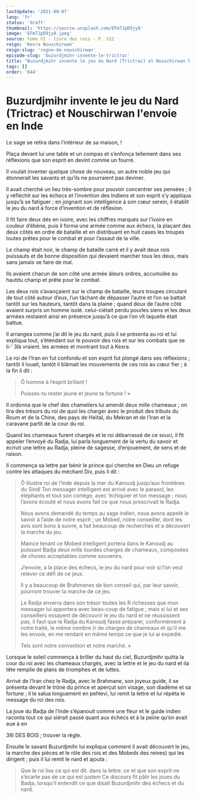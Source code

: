 ```yaml
---
lastUpdate: '2021-09-07'
lang: 'fr'
status: 'draft'
thumbnail: 'https://source.unsplash.com/EFm7JpD9jy8'
image: 'EFm7JpD9jy8.jpeg'
source: tome VI - livre des rois - P. 312
reign: 'Kesra Nouschirwan'
reign-slug: 'regne-de-nouschirwan'
episode-slug: 'buzurdjmihr-invente-le-trictrac'
title: "Buzurdjmihr invente le jeu du Nard (Trictrac) et Nouschirwan l'envoie en Inde | Le Livre des Rois | Shâhnâmeh"
tags: []
order: '044'
---
```


<!-- LTeX: language=fr -->

# Buzurdjmihr invente le jeu du Nard (Trictrac) et Nouschirwan l'envoie en Inde

Le sage se retira dans l’intérieur de sa maison, !

Plaça devant lui une table et un compas et s’enfonça tellement dans ses réflexions que son esprit en devint comme un fourré.

Il voulait inventer quelque chose de nouveau, un autre noble jeu qui étonnerait les savants et qu’ils ne pourraient pas deviner.

Il avait cherché un lieu très-sombre pour pouvoir concentrer ses pensées ; il y réfléchit sur les échecs et l’invention des Indiens et son esprit s’y appliqua jusqu’à se fatiguer ; en joignant son intelligence à son cœur serein, il établit le jeu du nard à force d’invention et de réflexion.

Il fit faire deux dés en ivoire, avec les chiffres marqués sur l’ivoire en couleur d’ébène, puis il forma une armée comme aux échecs, la plaçant des deux côtés en ordre de bataille et en distribuant en huit cases les troupes toutes prêtes pour le combat et pour l’assaut de la ville.

Le champ était noir, le champ de bataille carré et il y avait deux rois puissauts et de bonne disposition qui devaient marcher tous les deux, mais sans jamais se faire de mal.

Ils avaient chacun de son côté une armée àleurs ordres, accumulée au hautdu champ et prête pour le combat.

Les deux rois s’avançaient sur le champ de bataille, leurs troupes circulant de tout côté autour d’eux, l’un tâchant de dépasser l’autre et l’on se battait tantôt sur les hauteurs, tantôt dans la plaine ; quand deux de l’autre côté avaient surpris un homme isolé. celui-ciétait perdu pourles siens et les deux armées restaient ainsi en présence jusqu’à ce que l’on vît laquelle était battue.

Il arrangea comme j’ai dit le jeu du nard, puis il se présenta au roi et lui expliqua tout, s’étendant sur le pouvoir des rois et sur les combats que se li-’ 3là vraient. les armées et montrant tout à Kesra.

Le roi de l’Iran en fut confondu et son esprit fut plongé dans ses réflexions ; tantôt il louait, tantôt il blâmait les mouvements de ces rois au cœur fier ; à la fin il dit :

> Ô homme à l’esprit brillant !
>
> Puisses-tu rester jeune et jeune ta fortune ! »

Il ordonna que le chef des chameliers lui amenât deux mille chameaux ; on tira des trésors du roi de quoi les charger avec le produit des tributs du Roum et de la Chine, des pays de Heïtal, du Mekran et de l’Iran et la caravane partit de la cour du roi.

Quand les chameaux furent chargés et le roi débarrassé de ce souci, il fit appeler l’envoyé du Radja, lui parla longuement de la vertu du savoir et écrivit une lettre au Radja, pleine de sagesse, d’enjouement, de sens et de raison.

Il commença sa lettre par bénir le prince qui cherche en Dieu un refuge contre les attaques du méchant Div, puis il dit :

> Ô illustre roi de l’Inde depuis la mer du Kanoudj jusqu’aux frontières du Sindl Ton messager intelligent est arrivé avec le parasol, les éléphants et tout son cortège, avec ’échiquier et ton message ; nous l’avons écouté et nous avons fait ce que nous prescrivait le Radja.
>
> Nous avons demandé du temps au sage indien, nous avons appelé le savoir à l’aide de notre esprit ; un Mobed, notre conseiller, dont les avis sont bons à suivre, a fait beaucoup de recherches et a découvert la marche du jeu.
>
> Maince tenant ce Mobed intelligent portera dans le Kanoudj au puissant Badja deux mille lourdes charges de chameaux, composées de choses acceptables comme souvenirs.
>
> J’envoie, à la place des échecs, le jeu du nard pour voir si l’on veut relever ce défi de ce jeux.
>
> Il y a beaucoup de Brahmanes de bon conseil qui, par leur savoir, pourront trouver la marche de ce jeu.
>
> Le Radja enverra dans son trésor toutes les R richesses que mon messager lui apportera avec beau-coup de fatigue ; mais si lui et ses conseillers essayent de découvrir le jeu du nard et ne réussissent pas, il faut que le Radja du Kanoudj fasse préparer, conformément à notre traité, le même nombre
(r de charges de chameaux et qu’il me les envoie, en me rendant en même temps ce que je lui ai expédié.
>
> Tels sont notre convention et notre marché. »

Lorsque le soleil commença à briller du haut du ciel, Buzurdjmihr quitta la cour du roi avec les chameaux chargés, avec la lettre et le jeu du nard et ila tête remplie de plans de triomphes et de luttes.

Arrivé de l’Iran chez le Radja, avec le Brahmane, son joyeux guide, il se présenta devant le trône du prince et aperçut son visage, son diadème et sa fortune ; il le salua longuement en pehlevi, lui remit la lettre et lui répéta le message du roi des rois.

La joue du Badja de l’Inde s’épanouit comme une fleur et le guide indien raconta tout ce qui siérait passé quant aux échecs et à la peine qu’on avait eue à en

3l6 DES BOIS ; trouver la règle.

Ensuite le savant Buzurdjmihr lui expliqua comment il avait découvert le jeu, la marche des pièces et le rôle des rois et des Mobeds des reines) qui les dirigent ; puis il lui remit le nard et ajouta :

> Que le roi lise ce qui est dit. dans la lettre. ce et que son esprit ne s’écarte pas de ce qui est justem Ce discours fit pâlir les joues du Badja, lorsqu’il entendit ce que disait Buzurdjmihr des échecs et du nard.
